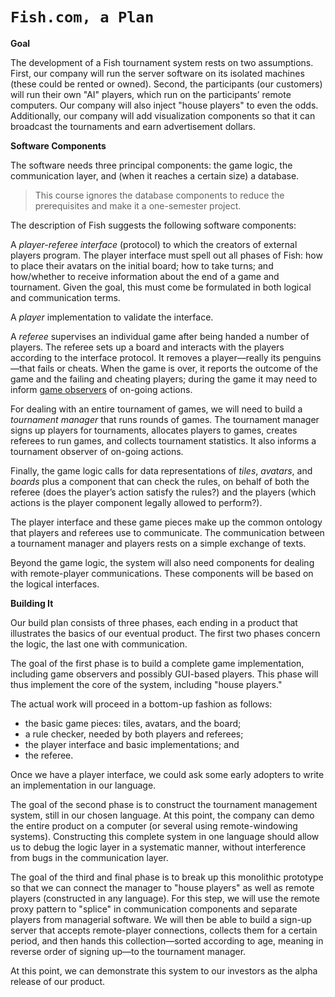 # `Fish.com, a Plan`

**Goal**

The development of a Fish tournament system rests on two assumptions. First, our company will run the server software on its isolated machines (these could be rented or owned). Second, the participants (our customers) will run their own "AI" players, which run on the participants’ remote computers. Our company will also inject "house players" to even the odds. Additionally, our company will add visualization components so that it can broadcast the tournaments and earn advertisement dollars.

**Software Components**

The software needs three principal components: the game logic, the communication layer, and (when it reaches a certain size) a database.

> This course ignores the database components to reduce the prerequisites and make it a one-semester project.

The description of Fish suggests the following software components:

A _player-referee interface_ (protocol) to which the creators of external players program. The player interface must spell out all phases of Fish: how to place their avatars on the initial board; how to take turns; and how/whether to receive information about the end of a game and tournament. Given the goal, this must come be formulated in both logical and communication terms.

A _player_ implementation to validate the interface.

A _referee_ supervises an individual game after being handed a number of players. The referee sets up a board and interacts with the players according to the interface protocol. It removes a player—really its penguins—that fails or cheats. When the game is over, it reports the outcome of the game and the failing and cheating players; during the game it may need to inform [game observers](https://en.wikipedia.org/wiki/Observer_pattern) of on-going actions.

For dealing with an entire tournament of games, we will need to build a _tournament manager_ that runs rounds of games. The tournament manager signs up players for tournaments, allocates players to games, creates referees to run games, and collects tournament statistics. It also informs a tournament observer of on-going actions.

Finally, the game logic calls for data representations of _tiles_, _avatars_, and _boards_ plus a component that can check the rules, on behalf of both the referee (does the player’s action satisfy the rules?) and the players (which actions is the player component legally allowed to perform?).

The player interface and these game pieces make up the common ontology that players and referees use to communicate. The communication between a tournament manager and players rests on a simple exchange of texts.

Beyond the game logic, the system will also need components for dealing with remote-player communications. These components will be based on the logical interfaces.

**Building It**

Our build plan consists of three phases, each ending in a product that illustrates the basics of our eventual product. The first two phases concern the logic, the last one with communication.

The goal of the first phase is to build a complete game implementation, including game observers and possibly GUI-based players. This phase will thus implement the core of the system, including "house players."

The actual work will proceed in a bottom-up fashion as follows:

- the basic game pieces: tiles, avatars, and the board;
- a rule checker, needed by both players and referees;
- the player interface and basic implementations; and
- the referee.

Once we have a player interface, we could ask some early adopters to write an implementation in our language.

The goal of the second phase is to construct the tournament management system, still in our chosen language. At this point, the company can demo the entire product on a computer (or several using remote-windowing systems). Constructing this complete system in one language should allow us to debug the logic layer in a systematic manner, without interference from bugs in the communication layer.

The goal of the third and final phase is to break up this monolithic prototype so that we can connect the manager to "house players" as well as remote players (constructed in any language). For this step, we will use the remote proxy pattern to "splice" in communication components and separate players from managerial software. We will then be able to build a sign-up server that accepts remote-player connections, collects them for a certain period, and then hands this collection—sorted according to age, meaning in reverse order of signing up—to the tournament manager.

At this point, we can demonstrate this system to our investors as the alpha release of our product.
